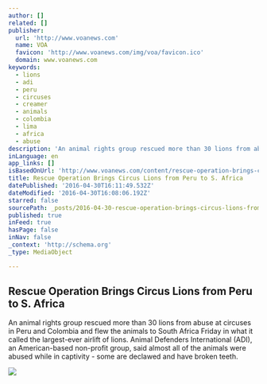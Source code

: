 ```yaml
---
author: []
related: []
publisher:
  url: 'http://www.voanews.com'
  name: VOA
  favicon: 'http://www.voanews.com/img/voa/favicon.ico'
  domain: www.voanews.com
keywords:
  - lions
  - adi
  - peru
  - circuses
  - creamer
  - animals
  - colombia
  - lima
  - africa
  - abuse
description: 'An animal rights group rescued more than 30 lions from abuse at circuses in Peru and Colombia and flew the animals to South Africa Friday in what it called the largest-ever airlift of lions. Animal Defenders International (ADI), an American-based non-profit group, said almost all of the animals were abused while in captivity - some are declawed and have broken teeth.'
inLanguage: en
app_links: []
isBasedOnUrl: 'http://www.voanews.com/content/rescue-operation-brings-circus-lions-from-peru-to-south-africa/3309756.html'
title: Rescue Operation Brings Circus Lions from Peru to S. Africa
datePublished: '2016-04-30T16:11:49.532Z'
dateModified: '2016-04-30T16:08:06.192Z'
starred: false
sourcePath: _posts/2016-04-30-rescue-operation-brings-circus-lions-from-peru-to-s-africa.md
published: true
inFeed: true
hasPage: false
inNav: false
_context: 'http://schema.org'
_type: MediaObject

---
```

<article style=""><h1>Rescue Operation Brings Circus Lions from Peru to S. Africa</h1><p>An animal rights group rescued more than 30 lions from abuse at circuses in Peru and Colombia and flew the animals to South Africa Friday in what it called the largest-ever airlift of lions. Animal Defenders International (ADI), an American-based non-profit group, said almost all of the animals were abused while in captivity - some are declawed and have broken teeth.</p><img src="http://gdb.voanews.com/D36C13B5-B793-4B80-A2B3-570B4E79B7DA_cx5_cy3_cw92_mw1024_mh1024_s.jpg" /></article>